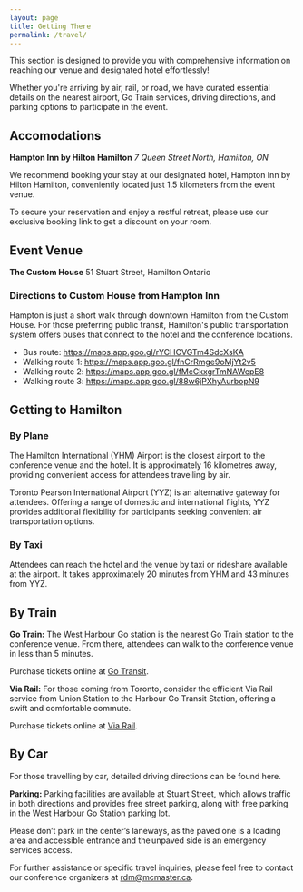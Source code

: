 ```yaml
---
layout: page
title: Getting There
permalink: /travel/
---
```



This section is designed to provide you with comprehensive information on reaching our venue and designated hotel effortlessly! 

Whether you're arriving by air, rail, or road, we have curated essential details on the nearest airport, Go Train services, driving directions, and parking options to participate in the event.


## Accomodations
**Hampton Inn by Hilton Hamilton**
*7 Queen Street North, Hamilton, ON*

We recommend booking your stay at our designated hotel, Hampton Inn by Hilton Hamilton, conveniently located just 1.5 kilometers from the event venue.  

To secure your reservation and enjoy a restful retreat, please use our exclusive booking link to get a discount on your room. 

## Event Venue
**The Custom House**
51 Stuart Street, Hamilton Ontario

### Directions to Custom House from Hampton Inn

Hampton is just a short walk through downtown Hamilton from the Custom House. For those preferring public transit, Hamilton's public transportation system offers buses that connect to the hotel and the conference locations.  

- Bus route:  https://maps.app.goo.gl/rYCHCVGTm4SdcXsKA 
- Walking route 1: https://maps.app.goo.gl/fnCrRmge9oMjYt2v5 
- Walking route 2: https://maps.app.goo.gl/fMcCkxgrTmNAWepE8 
- Walking route 3: https://maps.app.goo.gl/88w6jPXhyAurbopN9 


## Getting to Hamilton

### By Plane 

The Hamilton International (YHM) Airport is the closest airport to the conference venue and the hotel. It is approximately 16 kilometres away, providing convenient access for attendees travelling by air. 

Toronto Pearson International Airport (YYZ) is an alternative gateway for attendees. Offering a range of domestic and international flights, YYZ provides additional flexibility for participants seeking convenient air transportation options. 

### By Taxi
Attendees can reach the hotel and the venue by taxi or rideshare available at the airport. It takes approximately 20 minutes from YHM and 43 minutes from YYZ. 

## By Train 

**Go Train:** The West Harbour Go station is the nearest Go Train station to the conference venue. From there, attendees can walk to the conference venue in less than 5 minutes. 

Purchase tickets online at [Go Transit](https://tickets.gotransit.com/en-us/?start_address=02652).

 
**Via Rail:** For those coming from Toronto, consider the efficient Via Rail service from Union Station to the Harbour Go Transit Station, offering a swift and comfortable commute.

Purchase tickets online at [Via Rail](https://www.viarail.ca/en/plan/accessibility).

## By Car 

For those travelling by car, detailed driving directions can be found here.   

**Parking:** Parking facilities are available at Stuart Street, which allows traffic in both directions and provides free street parking, along with free parking in the West Harbour Go Station parking lot.  

Please don’t park in the center’s laneways, as the paved one is a loading area and accessible entrance and the unpaved side is an emergency services access. 

 

For further assistance or specific travel inquiries, please feel free to contact our conference organizers at rdm@mcmaster.ca.  